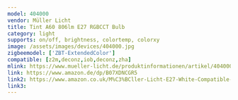 ```yaml
---
model: 404000 
vendor: Müller Licht 
title: Tint A60 806lm E27 RGBCCT Bulb
category: light
supports: on/off, brightness, colortemp, colorxy
image: /assets/images/devices/404000.jpg
zigbeemodel: ['ZBT-ExtendedColor']
compatible: [z2m,deconz,iob,deconz,zha]
mlink: https://www.mueller-licht.de/produktinformationen/artikel/404000/
link: https://www.amazon.de/dp/B07XDNCGR5
link2: https://www.amazon.co.uk/M%C3%BCller-Licht-E27-White-Compatible-Controllable-Dimmable/dp/B07CSFNJQP 
link3: 
---
```

